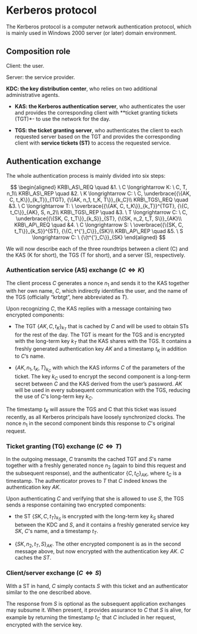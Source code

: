 # Kerberos protocol

The Kerberos protocol is a computer network authentication protocol, which is mainly used in Windows 2000 server (or later) domain environment.

## Composition role

Client: the user.

Server: the service provider.

**KDC: the key distribution center**, who relies on two additional administrative agents.

- **KAS: the Kerberos authentication server**, who authenticates the user and provides the corresponding client with **ticket granting tickets (TGT)*- to use the network for the day.

- **TGS: the ticket granting server**, who authenticates the client to each requested server based on the TGT and provides the corresponding client with **service tickets (ST)** to access the requested service.

## Authentication exchange

The whole authentication process is mainly divided into six steps:

$$
    \begin{aligned}
    KRB\_AS\_REQ \quad &1. \ C \longrightarrow K: \ C, T, n_1\\
    KRB\_AS\_REP \quad &2. \ K \longrightarrow C: \ C, \underbrace{{\{AK, C, t_K\}}_{k_T}}_{TGT}, {\{AK, n_1, t_K, T\}}_{k_C}\\
    KRB\_TGS\_REQ \quad &3. \ C \longrightarrow T: \ \overbrace{{\{AK, C, t_K\}}_{k_T}}^{TGT}, {\{C, t_C\}}_{AK}, S, n_2\\
    KRB\_TGS\_REP \quad &3. \ T \longrightarrow C: \ C, \underbrace{{\{SK, C, t_T\}}_{k_S}}_{ST}, {\{SK, n_2, t_T, S\}}_{AK}\\
    KRB\_AP\_REQ \quad &4. \ C \longrightarrow S: \ \overbrace{{\{SK, C, t_T\}}_{k_S}}^{ST}, {\{C, t^{'}_C\}}_{SK}\\
    KRB\_AP\_REP \quad &5. \ S \longrightarrow C: \ {\{t^{'}_C\}}_{SK}
    \end{aligned}
$$

We will now describe each of the three roundtrips between a client (C) and the KAS (K for short), the TGS (T for short), and a server (S), respectively.

### Authentication service (AS) exchange ($C ⇔ K$)

The client process $C$ generates a nonce $n_1$ and sends it to the KAS together with her own name, $C$, which
indirectly identifies the user, and the name of the TGS (officially “krbtgt”, here abbreviated as $T$).

Upon recognizing $C$,  the KAS replies with a message containing two encrypted components:

- The TGT ${\{AK, C, t_K\}}_{k_T}$ that is cached by $C$ and will be used to obtain STs for the rest of the day. The TGT is meant for the TGS and is encrypted with the long-term key $k_T$ that the KAS shares with the TGS. It contains a freshly generated authentication key $AK$ and a timestamp $t_K$ in addition to $C$’s name.

- ${\{AK, n_1, t_K, T\}}_{k_C}$ with which the KAS informs $C$ of the parameters of the ticket.  The key $k_C$ used to encrypt the second component is a long-term secret between $C$ and the KAS derived from the user’s password. $AK$ will be used in every subsequent communication with the TGS, reducing the use of $C$'s long-term key $k_C$.

The timestamp $t_K$ will assure the TGS and C that this ticket was issued recently, as all Kerberos principals have loosely synchronized clocks. The nonce $n_1$ in the second component binds this response to $C$'s original request.

### Ticket granting (TG) exchange ($C ⇔ T$)

In the outgoing message, $C$ transmits the cached TGT and $S$'s name together with a freshly generated nonce $n_2$ (again to bind this request and the subsequent response), and the authenticator ${\{C, t_C\}}_{AK}$, where $t_C$ is a timestamp. The authenticator proves to $T$ that $C$ indeed knows the authentication key $AK$.

Upon authenticating $C$ and verifying that she is allowed to use $S$, the TGS sends a response containing two encrypted components:

- the ST ${\{SK, C, t_T\}}_{k_S}$ is encrypted with the long-term key $k_S$ shared between the KDC and $S$, and it contains a freshly generated service key $SK$, $C$'s name, and a timestamp $t_T$.

- ${\{SK, n_2, t_T, S\}}_{AK}$. The other encrypted component is as in the second message above, but now encrypted with the authentication key $AK$. $C$ caches the $ST$.

### Client/server exchange ($C ⇔ S$)

With a ST in hand, $C$ simply contacts $S$ with this ticket and an authenticator similar to the one described above.

The response from $S$ is optional as the subsequent application exchanges may subsume it. When present, it provides assurance to $C$ that $S$ is alive, for example by returning the timestamp $t^{'}_C$ that $C$ included in her request, encrypted with the service key.
